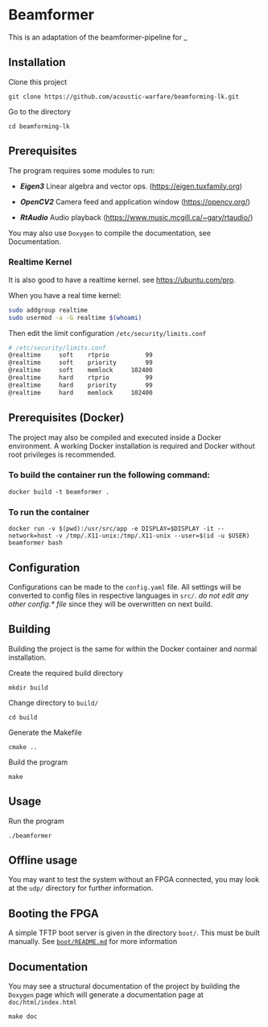 # Beamformer 

This is an adaptation of the beamformer-pipeline for _

## Installation

Clone this project

    git clone https://github.com/acoustic-warfare/beamforming-lk.git

Go to the directory

    cd beamforming-lk

## Prerequisites

The program requires some modules to run: 

* ***Eigen3*** Linear algebra and vector ops. (https://eigen.tuxfamily.org)

* ***OpenCV2*** Camera feed and application window (https://opencv.org/)

* ***RtAudio*** Audio playback (https://www.music.mcgill.ca/~gary/rtaudio/)

You may also use `Doxygen` to compile the documentation, see Documentation.

### Realtime Kernel

It is also good to have a realtime kernel. see https://ubuntu.com/pro.

When you have a real time kernel:
```bash
sudo addgroup realtime
sudo usermod -a -G realtime $(whoami)
```

Then edit the limit configuration `/etc/security/limits.conf`
```bash
# /etc/security/limits.conf
@realtime     soft    rtprio          99
@realtime     soft    priority        99
@realtime     soft    memlock     102400
@realtime     hard    rtprio          99
@realtime     hard    priority        99
@realtime     hard    memlock     102400
```

## Prerequisites (Docker)

The project may also be compiled and executed inside a Docker environment. A working Docker installation is required and Docker without root privileges is recommended. 

### To build the container run the following command:

    docker build -t beamformer .

### To run the container

    docker run -v $(pwd):/usr/src/app -e DISPLAY=$DISPLAY -it --network=host -v /tmp/.X11-unix:/tmp/.X11-unix --user=$(id -u $USER) beamformer bash

## Configuration

Configurations can be made to the `config.yaml` file. All settings will be converted to config files in respective languages in `src/`. *do not edit any other config.\* file* since they will be overwritten on next build.

## Building

Building the project is the same for within the Docker container and normal installation. 


Create the required build directory

    mkdir build

Change directory to `build/`

    cd build

Generate the Makefile

    cmake ..

Build the program

    make

## Usage

Run the program

    ./beamformer

## Offline usage 
You may want to test the system without an FPGA connected, you may look at the
`udp/` directory for further information. 

## Booting the FPGA
A simple TFTP boot server is given in the directory `boot/`. This must be built manually. See [`boot/README.md`](https://github.com/acoustic-warfare/beamforming-lk/tree/main/boot) for more information

## Documentation
You may see a structural documentation of the project by building the `Doxygen`
page which will generate a documentation page at `doc/html/index.html`

    make doc




